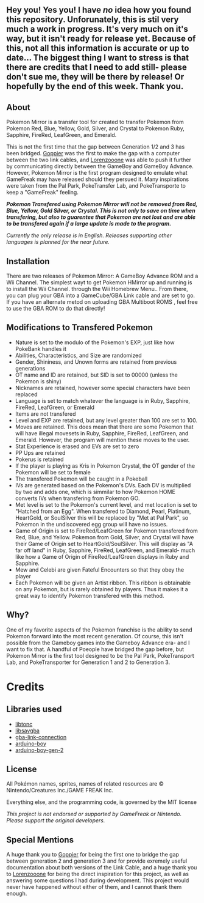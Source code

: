 ## Hey you! Yes you! I have *no* idea how you found this repository. Unforunately, this is stil very much a work in progress. It's very much on it's way, but it isn't ready for release yet. Because of this, not all this information is accurate or up to date... The biggest thing I want to stress is that there are credits that I need to add still- please don't sue me, they will be there by release! Or hopefully by the end of this week. Thank you.

## About
Pokemon Mirror is a transfer tool for created to transfer Pokemon from Pokemon Red, Blue, Yellow, Gold, Silver, and Crystal to Pokemon Ruby, Sapphire, FireRed, LeafGreen, and Emerald.

This is not the first time that the gap between Generation 1/2 and 3 has been bridged. [Goppier](https://www.youtube.com/@Goppier) was the first to make the gap with a computer between the two link cables, and [Lorenzooone](https://www.youtube.com/@Lorenzooone) was able to push it further by communicating directly between the GameBoy and GameBoy Advance. However, Pokemon Mirror is the first program designed to emulate what GameFreak may have released should they persued it. Many inspirations were taken from the Pal Park, PokeTransfer Lab, and PokeTransporte to keep a "GameFreak" feeling.

_**Pokemon Transfered using Pokemon Mirror will *not* be removed from Red, Blue, Yellow, Gold Silver, or Crystal. This is not only to save on time when transfering, but also to guarentee that Pokemon are not lost and are able to be transfered again if a large update is made to the program.**_

*Currently the only release is in English. Releases supporting other languages is planned for the near future.*

## Installation
There are two releases of Pokemon Mirror: A GameBoy Advance ROM and a Wii Channel. The simplest wayt to get Pokemon HMirror up and running is to install the Wii Channel. through the Wii Homebrew Menu.. From there, you can plug your GBA into a GameCube/GBA Link cable and are set to go. If you have an alternate metod on uploading GBA Multiboot ROMS , feel free to use the GBA ROM to do that directly!

## Modifications to Transfered Pokemon
- Nature is set to the modulo of the Pokemon's EXP, just like how PokeBank handles it
- Abilities, Characteristics, and Size are randomized
- Gender, Shininess, and Unown forms are retained from previous generations
- OT name and ID are retained, but SID is set to 00000 (unless the Pokemon is shiny)
- Nicknames are retained, however some special characters have been replaced
- Language is set to match whatever the language is in Ruby, Sapphire, FireRed, LeafGreen, or Emerald
- Items are not transfered
- Level and EXP are retained, but any level greater than 100 are set to 100.
- Moves are retained. This does mean that there are some Pokemon that will have illegal movesets in Ruby, Sapphire, FireRed, LeafGreen, and Emerald. However, the program will mention these moves to the user.
- Stat Experience is erased and EVs are set to zero
- PP Ups are retained
- Pokerus is retained
- If the player is playing as Kris in Pokemon Crystal, the OT gender of the Pokemon will be set to female
- The transfered Pokemon will be caught in a Pokeball
- IVs are generated based on the Pokemon's DVs. Each DV is multiplied by two and adds one, which is simmilar to how Pokemon HOME converts IVs when transfering from Pokemon GO.
- Met level is set to the Pokemon's current level, and met location is set to "Hatched from an Egg". When transfered to Diamond, Pearl, Platinum, HeartGold, or SoulSilver this will be replaced by "Met at Pal Park", so Pokemon in the undiscovered egg group will have no issues.
- Game of Origin is set to FireRed/LeafGreen for Pokemon transfered from Red, Blue, and Yellow. Pokemon from Gold, Silver, and Crystal will have their Game of Origin set to HeartGold/SoulSilver. This will display as "A far off land" in Ruby, Sapphire, FireRed, LeafGreen, and Emerald- much like how a Game of Origin of FireRed/LeafGreen displays in Ruby and Sapphire.
- Mew and Celebi are given Fateful Encounters so that they obey the player
- Each Pokemon will be given an Artist ribbon. This ribbon is obtainable on any Pokemon, but is rarely obtained by players. Thus it makes it a great way to identify Pokemon transfered with this method.

## Why?
One of my favorite aspects of the Pokemon franchise is the ability to send Pokemon forward into the most recent generation. Of course, this isn't possible from the Gameboy games into the Gameboy Advance era- and I want to fix that. A handful of Poeople have bridged the gap before, but Pokemon Mirror is the first tool designed to be the Pal Park, PokeTransport Lab, and PokeTransporter for Generation 1 and 2 to Generation 3.

# Credits

## Libraries used
- [libtonc](https://github.com/devkitPro/libtonc)
- [libsavgba](https://github.com/laqieer/libsavgba)
- [gba-link-connection](https://github.com/rodri042/gba-link-connection)
- [arduino-boy](https://github.com/pepijndevos/arduino-boy)
- [arduino-boy-gen-2](https://github.com/stevenchaulk/arduino-poke-gen2)

## License
All Pokémon names, sprites, names of related resources are © Nintendo/Creatures Inc./GAME FREAK Inc.

Everything else, and the programming code, is governed by the MIT license

_This project is not endorsed or supported by GameFreak or Nintendo. Please support the original developers._

## Special Mentions
A huge thank you to [Goppier](https://www.youtube.com/@Goppier) for being the first one to bridge the gap between generation 2 and generation 3 and for provide exremely useful documentation about both versions of the Link Cable, and a huge thank you to [Lorenzooone](https://www.youtube.com/@Lorenzooone) for being the direct inspiration for this project, as well as answering some questions I had during development. This project would never have happened without either of them, and I cannot thank them enough.
